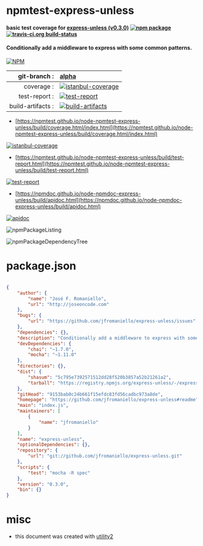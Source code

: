 # npmtest-express-unless

#### basic test coverage for  [express-unless (v0.3.0)](https://github.com/jfromaniello/express-unless#readme)  [![npm package](https://img.shields.io/npm/v/npmtest-express-unless.svg?style=flat-square)](https://www.npmjs.org/package/npmtest-express-unless) [![travis-ci.org build-status](https://api.travis-ci.org/npmtest/node-npmtest-express-unless.svg)](https://travis-ci.org/npmtest/node-npmtest-express-unless)

#### Conditionally add a middleware to express with some common patterns.

[![NPM](https://nodei.co/npm/express-unless.png?downloads=true&downloadRank=true&stars=true)](https://www.npmjs.com/package/express-unless)

| git-branch : | [alpha](https://github.com/npmtest/node-npmtest-express-unless/tree/alpha)|
|--:|:--|
| coverage : | [![istanbul-coverage](https://npmtest.github.io/node-npmtest-express-unless/build/coverage.badge.svg)](https://npmtest.github.io/node-npmtest-express-unless/build/coverage.html/index.html)|
| test-report : | [![test-report](https://npmtest.github.io/node-npmtest-express-unless/build/test-report.badge.svg)](https://npmtest.github.io/node-npmtest-express-unless/build/test-report.html)|
| build-artifacts : | [![build-artifacts](https://npmtest.github.io/node-npmtest-express-unless/glyphicons_144_folder_open.png)](https://github.com/npmtest/node-npmtest-express-unless/tree/gh-pages/build)|

- [https://npmtest.github.io/node-npmtest-express-unless/build/coverage.html/index.html](https://npmtest.github.io/node-npmtest-express-unless/build/coverage.html/index.html)

[![istanbul-coverage](https://npmtest.github.io/node-npmtest-express-unless/build/screenCapture.buildCi.browser.%252Ftmp%252Fbuild%252Fcoverage.lib.html.png)](https://npmtest.github.io/node-npmtest-express-unless/build/coverage.html/index.html)

- [https://npmtest.github.io/node-npmtest-express-unless/build/test-report.html](https://npmtest.github.io/node-npmtest-express-unless/build/test-report.html)

[![test-report](https://npmtest.github.io/node-npmtest-express-unless/build/screenCapture.buildCi.browser.%252Ftmp%252Fbuild%252Ftest-report.html.png)](https://npmtest.github.io/node-npmtest-express-unless/build/test-report.html)

- [https://npmdoc.github.io/node-npmdoc-express-unless/build/apidoc.html](https://npmdoc.github.io/node-npmdoc-express-unless/build/apidoc.html)

[![apidoc](https://npmdoc.github.io/node-npmdoc-express-unless/build/screenCapture.buildCi.browser.%252Ftmp%252Fbuild%252Fapidoc.html.png)](https://npmdoc.github.io/node-npmdoc-express-unless/build/apidoc.html)

![npmPackageListing](https://npmtest.github.io/node-npmtest-express-unless/build/screenCapture.npmPackageListing.svg)

![npmPackageDependencyTree](https://npmtest.github.io/node-npmtest-express-unless/build/screenCapture.npmPackageDependencyTree.svg)



# package.json

```json

{
    "author": {
        "name": "José F. Romaniello",
        "url": "http://joseoncode.com"
    },
    "bugs": {
        "url": "https://github.com/jfromaniello/express-unless/issues"
    },
    "dependencies": {},
    "description": "Conditionally add a middleware to express with some common patterns.",
    "devDependencies": {
        "chai": "~1.7.0",
        "mocha": "~1.11.0"
    },
    "directories": {},
    "dist": {
        "shasum": "5c795e7392571512dd28f520b3857a52b21261a2",
        "tarball": "https://registry.npmjs.org/express-unless/-/express-unless-0.3.0.tgz"
    },
    "gitHead": "9153bab0c24b661f15efdc83fd56cadbc973a8de",
    "homepage": "https://github.com/jfromaniello/express-unless#readme",
    "main": "index.js",
    "maintainers": [
        {
            "name": "jfromaniello"
        }
    ],
    "name": "express-unless",
    "optionalDependencies": {},
    "repository": {
        "url": "git://github.com/jfromaniello/express-unless.git"
    },
    "scripts": {
        "test": "mocha -R spec"
    },
    "version": "0.3.0",
    "bin": {}
}
```



# misc
- this document was created with [utility2](https://github.com/kaizhu256/node-utility2)
